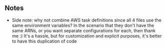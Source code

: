 ## Notes

- Side note: why not combine AWS task definitions since all 4
  files use the same environment variables? In the scenario
  that they don't have the same ARNs, or you want separate configurations
  for each, then thank me :) It's a hassle, but for customization and explicit
  purposes, it's better to have this duplication of code
